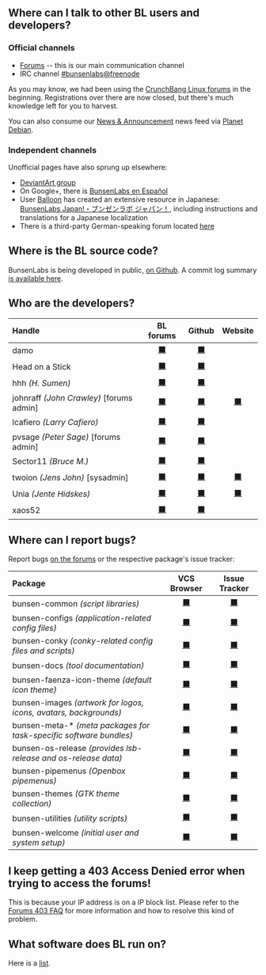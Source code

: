## Where can I talk to other BL users and developers?

### Official channels

  * [Forums](https://forums.bunsenlabs.org) -- this is our main communication channel
  * IRC channel [#bunsenlabs@freenode](irc://chat.freenode.net:6697/#bunsenlabs)

As you may know, we had been using the [CrunchBang Linux forums](http://crunchbang.org/forums)
in the beginning. Registrations over there are now closed, but there's
much knowledge left for you to harvest.

You can also consume our [News & Announcement](https://forums.bunsenlabs.org/viewforum.php?id=12)
news feed via [Planet Debian](http://planet.debian.org/deriv/).

### Independent channels
  
Unofficial pages have also sprung up elsewhere:

* [DeviantArt group](http://bunsenlabs.deviantart.com/)
* On Google+, there is [BunsenLabs en Español](https://plus.google.com/communities/102155480089831191422)
* User [Balloon](https://forums.bunsenlabs.org/viewtopic.php?pid=8855#p8855) has created an extensive resource in Japanese: [BunsenLabs Japan!・ブンゼンラボ ジャパン！](http://bunsenlabs-jp.jimdo.com/), including instructions and translations for a Japanese localization
* There is a third-party German-speaking forum located [here](https://bunsenlabs-de.lima-city.de/index.php)

## Where is the BL source code?

BunsenLabs is being developed in public, [on Github](https://github.com/BunsenLabs). A commit log summary [is available here](/gitlog.html).

## Who are the developers?

| Handle                                      | BL forums                                             | Github                                                      | Website                    |
|:--------------------------------------------|:-----------------------------------------------------:|:-----------------------------------------------------------:|:--------------------------:|
| damo                                        | [⬛ ](https://forums.bunsenlabs.org/profile.php?id=6)   | [⬛ ](https://github.com/capn-damo)                           |                            |
| Head on a Stick                             | [⬛ ](https://forums.bunsenlabs.org/profile.php?id=74)  | [⬛ ](https://github.com/Head-on-a-Stick/)                    |                            |
| hhh *(H. Sumen)*                            | [⬛ ](https://forums.bunsenlabs.org/profile.php?id=10)  | [⬛ ](https://github.com/hhhorb)                              |                            |
| johnraff *(John Crawley)* [forums admin]    | [⬛ ](https://forums.bunsenlabs.org/profile.php?id=7)   | [⬛ ](https://github.com/johnraff)                            | [⬛ ](http://asazuke.com/)   |
| lcafiero *(Larry Cafiero)*                  | [⬛ ](https://forums.bunsenlabs.org/profile.php?id=168) | [⬛ ](https://github.com/lcafiero)                            |                            |
| pvsage *(Peter Sage)* [forums admin]        | [⬛ ](https://forums.bunsenlabs.org/profile.php?id=39)  | [⬛ ](https://github.com/pvsage)                              |                            |
| Sector11 *(Bruce M.)*                       | [⬛ ](https://forums.bunsenlabs.org/profile.php?id=5)   | [⬛ ](https://github.com/Sector11)                            |                            |
| twoion *(Jens John)* <blue>[sysadmin]</blue>| [⬛ ](https://forums.bunsenlabs.org/profile.php?id=2)   | [⬛ ](https://github.com/2ion)                                | [⬛ ](https://2ion.de)       |
| Unia *(Jente Hidskes)*                      | [⬛ ](https://forums.bunsenlabs.org/profile.php?id=12)  | [⬛ ](https://github.com/Unia)                                | [⬛ ](https://unia.github.io/)|
| xaos52                                      | [⬛ ](https://forums.bunsenlabs.org/profile.php?id=159) | [⬛ ](https://github.com/xaosfiftytwo)                        |                            |

## Where can I report bugs?

Report bugs [on the forums](https://forums.bunsenlabs.org/viewforum.php?id=14) or the
respective package's issue tracker:

| Package                                                           | VCS Browser                                                   | Issue Tracker                                                           |
|:------------------------------------------------------------------|:-------------------------------------------------------------:|:-----------------------------------------------------------------------:|
|bunsen-common *(script libraries)*                                 | [⬛ ](https://github.com/bunsenlabs/bunsen-common)              | [⬛ ](https://github.com/BunsenLabs/bunsen-common/issues)                 |
|bunsen-configs *(application-related config files)*                | [⬛ ](https://github.com/bunsenlabs/bunsen-configs)             | [⬛ ](https://github.com/BunsenLabs/bunsen-configs/issues)                |
|bunsen-conky *(conky-related config files and scripts)*            | [⬛ ](https://github.com/bunsenlabs/bunsen-conky)               | [⬛ ](https://github.com/BunsenLabs/bunsen-conky/issues)                  |
|bunsen-docs *(tool documentation)*                                 | [⬛ ](https://github.com/bunsenlabs/bunsen-docs)                | [⬛ ](https://github.com/BunsenLabs/bunsen-docs/issues)                   |
|bunsen-faenza-icon-theme *(default icon theme)*                    | [⬛ ](https://github.com/bunsenlabs/bunsen-faenza-icon-theme)   | [⬛ ](https://github.com/BunsenLabs/bunsen-faenza-icon-theme/issues)      |
|bunsen-images *(artwork for logos, icons, avatars, backgrounds)*   | [⬛ ](https://github.com/bunsenlabs/bunsen-images)              | [⬛ ](https://github.com/BunsenLabs/bunsen-images/issues)                 |
|bunsen-meta-\* *(meta packages for task-specific software bundles)*| [⬛ ](https://github.com/bunsenlabs/bunsen-welcome)             | [⬛ ](https://github.com/BunsenLabs/bunsen-welcome/issues)                |
|bunsen-os-release *(provides lsb-release and os-release data)*     | [⬛ ](https://github.com/bunsenlabs/bunsen-os-release)          | [⬛ ](https://github.com/BunsenLabs/bunsen-os-release/issues)             |
|bunsen-pipemenus *(Openbox pipemenus)*                             | [⬛ ](https://github.com/bunsenlabs/bunsen-pipemenus)           | [⬛ ](https://github.com/BunsenLabs/bunsen-pipemenus/issues)              |
|bunsen-themes *(GTK theme collection)*                             | [⬛ ](https://github.com/bunsenlabs/bunsen-themes)              | [⬛ ](https://github.com/BunsenLabs/bunsen-themes/issues)                 |
|bunsen-utilities *(utility scripts)*                               | [⬛ ](https://github.com/bunsenlabs/bunsen-utilities)           | [⬛ ](https://github.com/BunsenLabs/bunsen-utilities/issues)              |
|bunsen-welcome *(initial user and system setup)*                   | [⬛ ](https://github.com/bunsenlabs/bunsen-welcome)             | [⬛ ](https://github.com/BunsenLabs/bunsen-welcome/issues)                |

## I keep getting a 403 Access Denied error when trying to access the forums!

This is because your IP address is on a IP block list. Please refer to
the [Forums 403 FAQ](https://www.bunsenlabs.org/forums403.html) for more
information and how to resolve this kind of problem.

## What software does BL run on?

Here is a [list](/stuffweuse.html).
